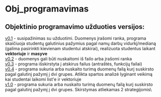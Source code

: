# Obj_programavimas
## Objektinio programavimo užduoties versijos: 
[v0.1](https://github.com/auteea/Obj_programavimas/tree/v.01) - susipažinimas su užduotimi. Duomenys įrašomi ranka, programa skaičiuoja studentų galutinius pažymius pagal namų darbų vidurkį/medianą (galima pasirinkti kievienam studentui atskirai), realizuota studentus laikant **vektoriuje** ir **masyve**\
[v0.2](https://github.com/auteea/Obj_programavimas/tree/v.02) - duomenys gali būti nuskaitomi iš failo arba įrašomi ranka\
[v0.3](https://github.com/auteea/Obj_programavimas/tree/v.03) - programa išskirstyta į atskirus failus (antraštės, funkcijų failai)\
[v0.4](https://github.com/auteea/Obj_programavimas/tree/v.04) - programa sukuria arba nuskaito turimą duomenų failą kurį suskirsto pagal galutinį pažymį į dvi grupes. Atlikta spartos analizė lyginant veikimą kai studentai laikomi list'e ir vektoriuje\
[v1.0](https://github.com/auteea/Obj_programavimas/tree/v1.0) - programa sukuria arba nuskaito turimą duomenų failą kurį suskirsto pagal galutinį pažymį į dvi grupes. Skirstymas atliekamas 2 strategijomis\
